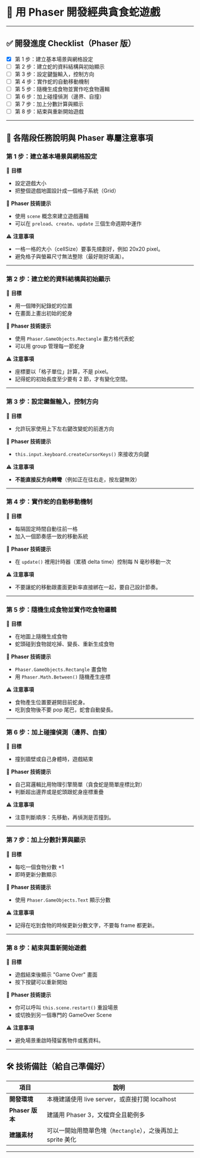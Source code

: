 # 🐍 用 Phaser 開發經典貪食蛇遊戲

---

## ✅ 開發進度 Checklist（Phaser 版）

- [x] 第 1 步：建立基本場景與網格設定
- [ ] 第 2 步：建立蛇的資料結構與初始顯示
- [ ] 第 3 步：設定鍵盤輸入，控制方向
- [ ] 第 4 步：實作蛇的自動移動機制
- [ ] 第 5 步：隨機生成食物並實作吃食物邏輯
- [ ] 第 6 步：加上碰撞偵測（邊界、自撞）
- [ ] 第 7 步：加上分數計算與顯示
- [ ] 第 8 步：結束與重新開始遊戲

---

## 🧩 各階段任務說明與 Phaser 專屬注意事項

### 第 1 步：建立基本場景與網格設定

📌 **目標**
- 設定遊戲大小
- 把整個遊戲地圖設計成一個格子系統（Grid）

🔧 **Phaser 技術提示**
- 使用 `scene` 概念來建立遊戲邏輯
- 可以在 `preload`、`create`、`update` 三個生命週期中運作

⚠️ **注意事項**
- 一格一格的大小（cellSize）要事先規劃好，例如 20x20 pixel。
- 避免格子與螢幕尺寸無法整除（最好剛好填滿）。

---

### 第 2 步：建立蛇的資料結構與初始顯示

📌 **目標**
- 用一個陣列紀錄蛇的位置
- 在畫面上畫出初始的蛇身

🔧 **Phaser 技術提示**
- 使用 `Phaser.GameObjects.Rectangle` 畫方格代表蛇
- 可以用 group 管理每一節蛇身

⚠️ **注意事項**
- 座標要以「格子單位」計算，不是 pixel。
- 記得蛇的初始長度至少要有 2 節，才有變化空間。

---

### 第 3 步：設定鍵盤輸入，控制方向

📌 **目標**
- 允許玩家使用上下左右鍵改變蛇的前進方向

🔧 **Phaser 技術提示**
- `this.input.keyboard.createCursorKeys()` 來接收方向鍵

⚠️ **注意事項**
- **不能直接反方向轉彎**（例如正在往右走，按左鍵無效）

---

### 第 4 步：實作蛇的自動移動機制

📌 **目標**
- 每隔固定時間自動往前一格
- 加入一個節奏感一致的移動系統

🔧 **Phaser 技術提示**
- 在 `update()` 裡用計時器（累積 delta time）控制每 N 毫秒移動一次

⚠️ **注意事項**
- 不要讓蛇的移動跟畫面更新率直接綁在一起，要自己設計節奏。

---

### 第 5 步：隨機生成食物並實作吃食物邏輯

📌 **目標**
- 在地圖上隨機生成食物
- 蛇頭碰到食物就吃掉、變長、重新生成食物

🔧 **Phaser 技術提示**
- `Phaser.GameObjects.Rectangle` 畫食物
- 用 `Phaser.Math.Between()` 隨機產生座標

⚠️ **注意事項**
- 食物產生位置要避開目前蛇身。
- 吃到食物後不要 pop 尾巴，蛇會自動變長。

---

### 第 6 步：加上碰撞偵測（邊界、自撞）

📌 **目標**
- 撞到牆壁或自己身體時，遊戲結束

🔧 **Phaser 技術提示**
- 自己寫邏輯比用物理引擎簡單（貪食蛇是簡單座標比對）
- 判斷超出邊界或是蛇頭跟蛇身座標重疊

⚠️ **注意事項**
- 注意判斷順序：先移動，再偵測是否撞到。

---

### 第 7 步：加上分數計算與顯示

📌 **目標**
- 每吃一個食物分數 +1
- 即時更新分數顯示

🔧 **Phaser 技術提示**
- 使用 `Phaser.GameObjects.Text` 顯示分數

⚠️ **注意事項**
- 記得在吃到食物的時候更新分數文字，不要每 frame 都更新。

---

### 第 8 步：結束與重新開始遊戲

📌 **目標**
- 遊戲結束後顯示 "Game Over" 畫面
- 按下按鍵可以重新開始

🔧 **Phaser 技術提示**
- 你可以呼叫 `this.scene.restart()` 重設場景
- 或切換到另一個專門的 GameOver Scene

⚠️ **注意事項**
- 避免場景重啟時殘留舊物件或舊資料。

---

## 🛠 技術備註（給自己準備好）

| 項目 | 說明 |
|------|------|
| **開發環境** | 本機建議使用 live server，或直接打開 localhost |
| **Phaser 版本** | 建議用 Phaser 3，文檔齊全且範例多 |
| **建議素材** | 可以一開始用簡單色塊（`Rectangle`），之後再加上 sprite 美化 |

---


